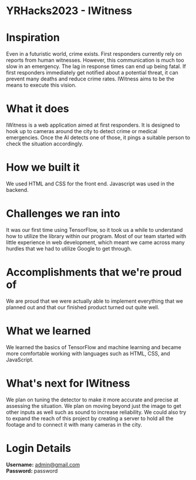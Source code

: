 # YRHacks2023 - IWitness

# Inspiration  
Even in a futuristic world, crime exists. First responders currently rely on reports from human witnesses. However, this communication is much too slow in an emergency. The lag in response times can end up being fatal. If first responders immediately get notified about a potential threat, it can prevent many deaths and reduce crime rates. IWitness aims to be the means to execute this vision.

# What it does  
IWitness is a web application aimed at first responders. It is designed to hook up to cameras around the city to detect crime or medical emergencies. Once the AI detects one of those, it pings a suitable person to check the situation accordingly.

# How we built it 
We used HTML and CSS for the front end. Javascript was used in the backend.

# Challenges we ran into  
It was our first time using TensorFlow, so it took us a while to understand how to utilize the library within our program. Most of our team started with little experience in web development, which meant we came across many hurdles that we had to utilize Google to get through.

# Accomplishments that we're proud of  
We are proud that we were actually able to implement everything that we planned out and that our finished product turned out quite well.

# What we learned  
We learned the basics of TensorFlow and machine learning and became more comfortable working with languages such as HTML, CSS, and JavaScript.

# What's next for IWitness  
We plan on tuning the detector to make it more accurate and precise at assessing the situation. We plan on moving beyond just the image to get other inputs as well such as sound to increase reliability. We could also try to expand the reach of this project by creating a server to hold all the footage and to connect it with many cameras in the city.

# Login Details  
**Username:** admin@gmail.com  
**Password:** password
